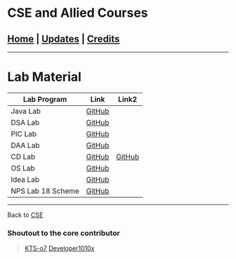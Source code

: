# CSE and Allied Courses

## [Home](../main/index.md) | [Updates](../main/updates.md) | [Credits](../main/credits.md)

---

# Lab Material

| Lab Program       | Link                                                                      |Link2 |
| ----------------- | ------------------------------------------------------------------------- |------|
| Java Lab          | [GitHub](https://github.com/KTS-o7/Java_OOPS_Codes)                       |      |
| DSA Lab           | [GitHub](https://github.com/KTS-o7/Third_sem_Codes)                       |      |
| PIC Lab           | [GitHub](https://github.com/KTS-o7/PIC_Lab_programs_RVCE)                 |      |
| DAA Lab           | [GitHub](https://github.com/KTS-o7/LAB_Programs_Rvce_2ndYear.git)         |      |
| CD Lab            | [GitHub](https://github.com/KTS-o7/Compiler-Design)                       |[GitHub](https://github.com/Abhishek0R/Compiler-Design-Lab-Programs)|
| OS Lab            | [GitHub](https://github.com/Developer1100x/RVCE_Operating-System_LAB)     |      |
| Idea Lab          | [GitHub](https://github.com/Developer1100x/RVCE_Idea_lab_2021B)           |      |
| NPS Lab 18 Scheme | [GitHub](https://github.com/18praneeth/RVCE-5th-Sem-CSE-lab-programs-NPS) |      |

---

Back to [CSE](./index.md)

### Shoutout to the core contributor

> [KTS-o7](https://github.com/KTS-o7)
> [Developer1010x](https://github.com/Developer1010x)
